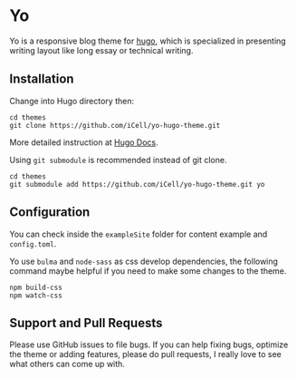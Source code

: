 # Yo

Yo is a responsive blog theme for [hugo](https://github.com/gohugoio/hugo), which is specialized in presenting writing layout like long essay or technical writing.

## Installation

Change into Hugo directory then:

```
cd themes
git clone https://github.com/iCell/yo-hugo-theme.git
```

More detailed instruction at [Hugo Docs](http://gohugo.io/themes/installing-and-using-themes/).

Using `git submodule` is recommended instead of git clone.

```
cd themes
git submodule add https://github.com/iCell/yo-hugo-theme.git yo
```

## Configuration

You can check inside the `exampleSite` folder for content example and `config.toml`.

Yo use `bulma` and `node-sass` as css develop dependencies, the following command maybe helpful if you need to make some changes to the theme.

```
npm build-css
npm watch-css
```

## Support and Pull Requests

Please use GitHub issues to file bugs. If you can help fixing bugs, optimize the theme or adding features, please do pull requests, I really love to see what others can come up with.
